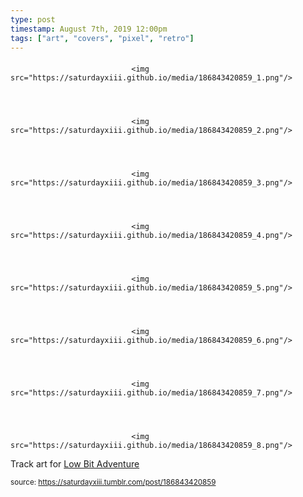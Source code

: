 ```yaml
---
type: post
timestamp: August 7th, 2019 12:00pm
tags: ["art", "covers", "pixel", "retro"]
---
```

####


                               <img src="https://saturdayxiii.github.io/media/186843420859_1.png"/>
                           

                                                                                                                           

                               <img src="https://saturdayxiii.github.io/media/186843420859_2.png"/>
                           

                                                                                                                           

                               <img src="https://saturdayxiii.github.io/media/186843420859_3.png"/>
                           

                                                                                                                           

                               <img src="https://saturdayxiii.github.io/media/186843420859_4.png"/>
                           

                                                                                                                           

                               <img src="https://saturdayxiii.github.io/media/186843420859_5.png"/>
                           

                                                                                                                           

                               <img src="https://saturdayxiii.github.io/media/186843420859_6.png"/>
                           

                                                                                                                           

                               <img src="https://saturdayxiii.github.io/media/186843420859_7.png"/>
                           

                                                                                                                           

                               <img src="https://saturdayxiii.github.io/media/186843420859_8.png"/>
                           

                                                                                                                      
Track art for <a href="https://saturdayxiii.bandcamp.com/album/low-bit-adventure" target="_blank">Low Bit Adventure</a>
 
                                    
                
                
                
                
                                
<small>source: https://saturdayxiii.tumblr.com/post/186843420859</small>